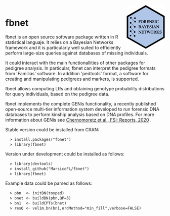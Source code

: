 <img src="logo.png" align="right" width="120">

# fbnet
fbnet is an open source software package written in R statistical languaje. It relies on a Bayesian Networks framework and it is particularly well suited to efficiently perform large-size queries against databases of missing individuals.

It could interact with the main functionallities of other packages for pedigree analysis. In particular, fbnet can interpret the pedigree formats from 'Familias' software. In addition 'pedtools' format, a software for creating and manipulating pedigrees and markers, is supported. 

fbnet allows computing LRs and obtaining genotype probability distributions for query individuals, based on the pedigree data. 

fbnet implements the complete GENis functionality, a recently published open-source multi-tier information system developed to run forensic DNA databases to perform kinship analysis based on DNA profiles. For more information about GENis see [Chernomoretz et al., FSI: Reports, 2020](https://www.sciencedirect.com/science/article/pii/S2665910720300815?via%3Dihub)
.

Stable version could be installed from CRAN:

      > install.packages("fbnet") 
      > library(fbnet)


Version under development could be installed as follows: 

      > library(devtools)
      > install_github("MarsicoFL/fbnet")
      > library(fbnet)
      
 Example data could be parsed as follows:
 
      > pbn  <- initBN(toyped)
      > bnet <- buildBN(pbn,QP=3)
      > bn1  <- buildCPTs(bnet)
      > resQ <- velim.bn(bn1,ordMethod="min_fill",verbose=FALSE)
